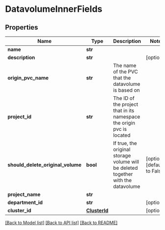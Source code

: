 # DatavolumeInnerFields

## Properties
Name | Type | Description | Notes
------------ | ------------- | ------------- | -------------
**name** | **str** |  | 
**description** | **str** |  | [optional] 
**origin_pvc_name** | **str** | The name of the PVC that the datavolume is based on | 
**project_id** | **str** | The ID of the project that in its namespace the origin pvc is located | 
**should_delete_original_volume** | **bool** | If true, the original storage volume will be deleted together with the datavolume | [optional] [default to False]
**project_name** | **str** |  | 
**department_id** | **str** |  | [optional] 
**cluster_id** | [**ClusterId**](ClusterId.md) |  | [optional] 

[[Back to Model list]](../README.md#documentation-for-models) [[Back to API list]](../README.md#documentation-for-api-endpoints) [[Back to README]](../README.md)

